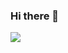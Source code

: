 ### Hi there 👋


<a href="버튼을 눌렀을 때 이동할 링크" target="_blank"><img src="https://img.shields.io/badge/42-000000?style=for-the-badge&logo=42&logoColor=FFFFFF"/></a>




<!--

**Youjunyong/Youjunyong** is a ✨ _special_ ✨ repository because its `README.md` (this file) appears on your GitHub profile.

Here are some ideas to get you started:

- 🔭 I’m currently working on ...
- 🌱 I’m currently learning ...
- 👯 I’m looking to collaborate on ...
- 🤔 I’m looking for help with ...
- 💬 Ask me about ...
- 📫 How to reach me: ...
- 😄 Pronouns: ...
- ⚡ Fun fact: ...
-->
